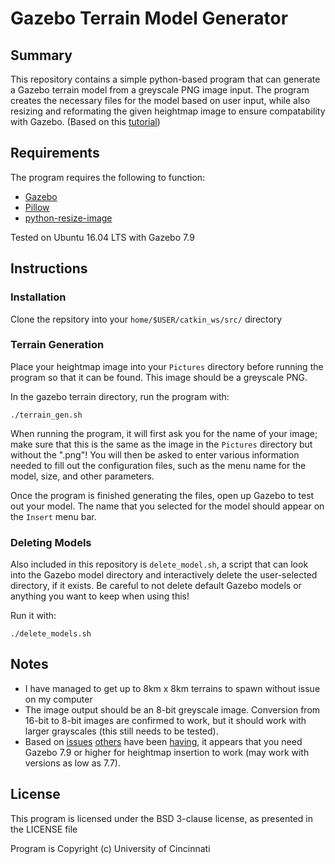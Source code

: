 # Gazebo Terrain Model Generator

## Summary

This repository contains a simple python-based program that can generate a Gazebo terrain model from a greyscale PNG image input. The program creates the necessary files for the model based on user input, while also resizing and reformating the given heightmap image to ensure compatability with Gazebo. (Based on this [tutorial](https://github.com/AS4SR/general_info/wiki/Creating-Heightmaps-for-Gazebo))

## Requirements

The program requires the following to function:
* [Gazebo](http://gazebosim.org/)
* [Pillow](http://pillow.readthedocs.io/en/3.0.x/index.html)
* [python-resize-image](https://pypi.python.org/pypi/python-resize-image)

Tested on Ubuntu 16.04 LTS with Gazebo 7.9

## Instructions

### Installation

Clone the repsitory into your `home/$USER/catkin_ws/src/` directory

### Terrain Generation

Place your heightmap image into your `Pictures` directory before running the program so that it can be found. This image should be a greyscale PNG.

In the gazebo terrain directory, run the program with:

```
./terrain_gen.sh
```

When running the program, it will first ask you for the name of your image; make sure that this is the same as the image in the `Pictures` directory but without the ".png"! You will then be asked to enter various information needed to fill out the configuration files, such as the menu name for the model, size, and other parameters.

Once the program is finished generating the files, open up Gazebo to test out your model. The name that you selected for the model should appear on the `Insert` menu bar.

### Deleting Models

Also included in this repository is `delete_model.sh`, a script that can look into the Gazebo model directory and interactively delete the user-selected directory, if it exists. Be careful to not delete default Gazebo models or anything you want to keep when using this!

Run it with:

```
./delete_models.sh
```

## Notes

* I have managed to get up to 8km x 8km terrains to spawn without issue on my computer
* The image output should be an 8-bit greyscale image. Conversion from 16-bit to 8-bit images are confirmed to work, but it should work with larger grayscales (this still needs to be tested).
* Based on [issues](http://answers.gazebosim.org/question/17984/heightmap-insertion-unsuccessful-with-gazebo-7/) [others](http://answers.gazebosim.org/question/16319/gazebo-700-crash-on-heightmap-insertion/) have been [having](https://github.com/MatthewVerbryke/gazebo_terrain/issues/1), it appears that you need Gazebo 7.9 or higher for heightmap insertion to work (may work with versions as low as 7.7).

## License

This program is licensed under the BSD 3-clause license, as presented in the LICENSE file

Program is Copyright (c) University of Cincinnati

